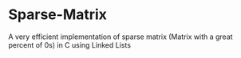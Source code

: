 # Sparse-Matrix
A very efficient implementation of sparse matrix (Matrix with a great percent of 0s) in C using Linked Lists
